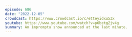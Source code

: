 ```yaml
---
episode: 686
date: "2022-12-05"
crowdcast: https://www.crowdcast.io/c/etteyidxu53x
youtube: https://www.youtube.com/watch?v=p6betgZjv4g
summary: An impromptu show announced at the last minute.
---
```

